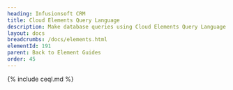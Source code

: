 ```yaml
---
heading: Infusionsoft CRM
title: Cloud Elements Query Language
description: Make database queries using Cloud Elements Query Language.
layout: docs
breadcrumbs: /docs/elements.html
elementId: 191
parent: Back to Element Guides
order: 45
---
```


{% include ceql.md %}
